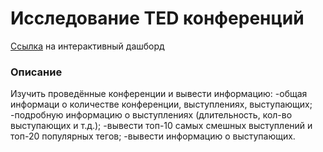 # Исследование TED конференций
[Ссылка](https://datalens.yandex.cloud/p5iimcrfl7j4c) на интерактивный дашборд
### Описание  
Изучить  проведённые конференции и вывести информацию:
-общая информаци о количестве конференции, выступлениях, выступающих;
-подробную информацию о выступлениях (длительность, кол-во выступающих и т.д.);
-вывести топ-10 самых смешных выступлений и топ-20 популярных тегов;
-вывести информацию о выступающих.


